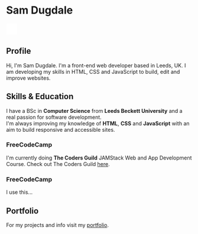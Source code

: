 # Sam Dugdale

![Profile Image](./assets/images/blacktocat.png)

## Profile
Hi, I'm Sam Dugdale. I'm a front-end web developer based in Leeds, UK. I am developing my skills in HTML, CSS and JavaScript to build, edit and improve websites.

## Skills & Education
I have a BSc in **Computer Science** from **Leeds Beckett University** and a real passion for software development.  
I'm always improving my knowledge of **HTML**, **CSS** and **JavaScript** with an aim to build responsive and accessible sites.

### FreeCodeCamp
I'm currently doing **The Coders Guild** JAMStack Web and App Development Course. Check out The Coders Guild <a href="https://thecodersguild.org.uk/" target="_blank">here</a>.

### FreeCodeCamp
I use this...

## Portfolio
For my projects and info visit my [portfolio](https://samdugdale.github.io/).
